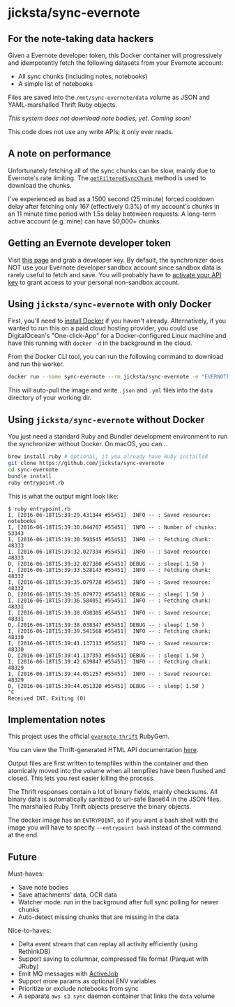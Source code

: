 # jicksta/sync-evernote
## For the note-taking data hackers

Given a Evernote developer token, this Docker container will progressively and idempotently fetch the following datasets from your Evernote account:

* All sync chunks (including notes, notebooks)
* A simple list of notebooks

Files are saved into the `/mnt/sync-evernote/data` volume as JSON and YAML-marshalled Thrift Ruby objects.

*This system does not download note bodies, yet. Coming soon!*

This code does not use any write APIs; it only ever reads.

## A note on performance

Unfortunately fetching all of the sync chunks can be slow, mainly due to Evernote's rate limiting. The [`getFilteredSyncChunk`](https://dev.evernote.com/doc/reference/NoteStore.html#Fn_NoteStore_getFilteredSyncChunk) method is used to download the chunks.

I've experienced as bad as a 1500 second (25 minute) forced cooldown delay after fetching only 167 (effectively 0.3%) of my account's chunks in an 11 minute time period with 1.5s delay beteween requests. A long-term active account (e.g. mine) can have 50,000+ chunks.

## Getting an Evernote developer token

Visit [this page](https://sandbox.evernote.com/api/DeveloperToken.action) and grab a developer key. By default, the synchronizer does NOT use your Evernote developer sandbox account since sandbox data is rarely useful to fetch and save. You will probably have to [activate your API key](https://dev.evernote.com/support/) to grant access to your personal non-sandbox account.

## Using `jicksta/sync-evernote` with only Docker

First, you'll need to [install Docker](https://docs.docker.com/mac/step_one/) if you haven't already. Alternatively, if you wanted to run this on a paid cloud hosting provider, you could use DigitalOcean's "One-click-App" for a Docker-configured Linux machine and have this running with `docker -d` in the background in the cloud.

From the Docker CLI tool, you can run the following command to download and run the worker.

```bash
docker run --name sync-evernote --rm jicksta/sync-evernote -e "EVERNOTE_DEV_TOKEN=S=s3:U=2…" -v $PWD/data:/mnt/sync-evernote/data
```

This will auto-pull the image and write `.json` and `.yml` files into the `data` directory of your working dir.

## Using `jicksta/sync-evernote` without Docker

You just need a standard Ruby and Bundler development environment to run the synchronizer without Docker. On macOS, you can...

```bash
brew install ruby # Optional, if you already have Ruby installed
git clone https://github.com/jicksta/sync-evernote
cd sync-evernote
bundle install
ruby entrypoint.rb
```

This is what the output might look like:

    $ ruby entrypoint.rb
    I, [2016-06-18T15:39:29.431344 #55451]  INFO -- : Saved resource: notebooks
    I, [2016-06-18T15:39:30.044707 #55451]  INFO -- : Number of chunks: 53343
    I, [2016-06-18T15:39:30.593545 #55451]  INFO -- : Fetching chunk: 48333
    I, [2016-06-18T15:39:32.027334 #55451]  INFO -- : Saved resource: 48333
    D, [2016-06-18T15:39:32.027380 #55451] DEBUG -- : sleep( 1.50 )
    I, [2016-06-18T15:39:33.528143 #55451]  INFO -- : Fetching chunk: 48332
    I, [2016-06-18T15:39:35.079728 #55451]  INFO -- : Saved resource: 48332
    D, [2016-06-18T15:39:35.079772 #55451] DEBUG -- : sleep( 1.50 )
    I, [2016-06-18T15:39:36.584051 #55451]  INFO -- : Fetching chunk: 48331
    I, [2016-06-18T15:39:38.038305 #55451]  INFO -- : Saved resource: 48331
    D, [2016-06-18T15:39:38.038347 #55451] DEBUG -- : sleep( 1.50 )
    I, [2016-06-18T15:39:39.541568 #55451]  INFO -- : Fetching chunk: 48330
    I, [2016-06-18T15:39:41.137313 #55451]  INFO -- : Saved resource: 48330
    D, [2016-06-18T15:39:41.137353 #55451] DEBUG -- : sleep( 1.50 )
    I, [2016-06-18T15:39:42.639847 #55451]  INFO -- : Fetching chunk: 48329
    I, [2016-06-18T15:39:44.051257 #55451]  INFO -- : Saved resource: 48329
    D, [2016-06-18T15:39:44.051320 #55451] DEBUG -- : sleep( 1.50 )
    ^C
    Received INT. Exiting (0)


## Implementation notes

This project uses the official [`evernote-thrift`](https://github.com/evernote/evernote-thrift) RubyGem.

You can view the Thrift-generated HTML API documentation [here](https://dev.evernote.com/doc/reference/).

Output files are first written to tempfiles within the container and then atomically moved into the volume when all tempfiles have been flushed and closed. This lets you rest easier killing the process.

The Thrift responses contain a lot of binary fields, mainly checksums. All binary data is automatically sanitized to url-safe Base64 in the JSON files. The marshalled Ruby Thrift objects preserve the binary objects.

The docker image has an `ENTRYPOINT`, so if you want a bash shell with the image you will have to specify `--entrypoint bash` instead of the command at the end.

## Future

Must-haves:

* Save note bodies
* Save attachments' data, OCR data
* Watcher mode: run in the background after full sync polling for newer chunks
* Auto-detect missing chunks that are missing in the data

Nice-to-haves:

* Delta event stream that can replay all activity efficiently (using RethinkDB)
* Support saving to columnar, compressed file format (Parquet with JRuby)
* Emit MQ messages with [ActiveJob](https://github.com/rails/rails/tree/master/activejob)
* Support more params as optional ENV variables
* Prioritize or exclude notebooks from sync
* A separate `aws s3 sync` daemon container that links the `data` volume
